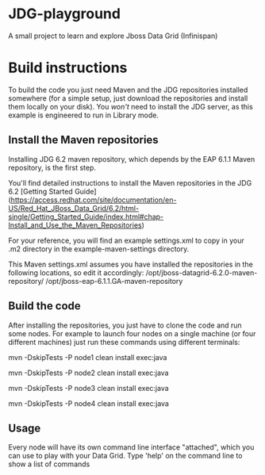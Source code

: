 JDG-playground
==============

A small project to learn and explore Jboss Data Grid (Infinispan)

Build instructions
==================

To build the code you just need Maven and the JDG repositories installed somewhere (for a simple setup, just download the repositories and install them locally on your disk).
You *won't* need to install the JDG server, as this example is engineered to run in Library mode.

Install the Maven repositories
------------------------------

Installing JDG 6.2 maven repository, which depends by the EAP 6.1.1 Maven repository, is the first step.

You'll find detailed instructions to install the Maven repositories in the JDG 6.2 [Getting Started Guide] (https://access.redhat.com/site/documentation/en-US/Red_Hat_JBoss_Data_Grid/6.2/html-single/Getting_Started_Guide/index.html#chap-Install_and_Use_the_Maven_Repositories)

For your reference, you will find an example settings.xml to copy in your .m2 directory in the example-maven-settings directory.

This Maven settings.xml assumes you have installed the repositories in the following locations, so edit it accordingly:
/opt/jboss-datagrid-6.2.0-maven-repository/
/opt/jboss-eap-6.1.1.GA-maven-repository

Build the code
--------------

After installing the repositories, you just have to clone the code and run some nodes.
For example to launch four nodes on a single machine (or four different machines) just run these commands using different terminals:

mvn -DskipTests -P node1 clean install exec:java

mvn -DskipTests -P node2 clean install exec:java

mvn -DskipTests -P node3 clean install exec:java

mvn -DskipTests -P node4 clean install exec:java


Usage
-----

Every node will have its own command line interface "attached", which you can use to play with your Data Grid.
Type 'help' on the command line to show a list of commands

